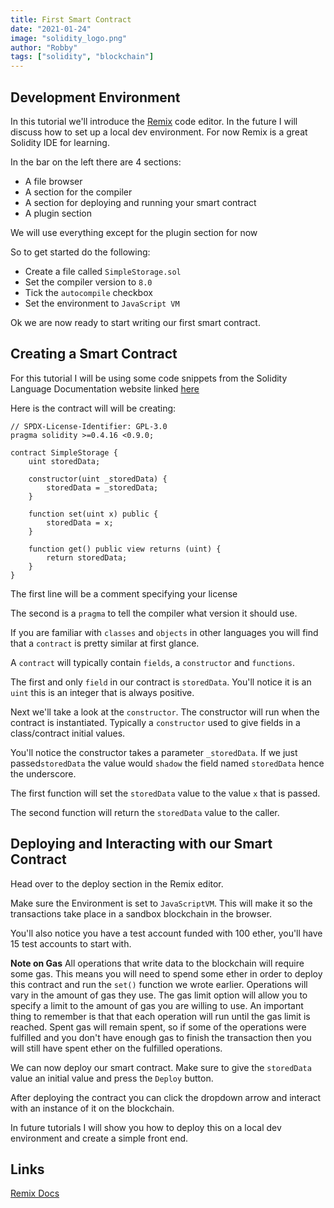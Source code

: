 ```yaml
---
title: First Smart Contract
date: "2021-01-24"
image: "solidity_logo.png"
author: "Robby"
tags: ["solidity", "blockchain"]
---
```


## Development Environment

In this tutorial we'll introduce the [Remix](https://remix.ethereum.org/) code editor. In the future I will discuss how to set up a local dev environment. For now Remix is a great Solidity IDE for learning.

In the bar on the left there are 4 sections:

- A file browser
- A section for the compiler
- A section for deploying and running your smart contract
- A plugin section

We will use everything except for the plugin section for now

So to get started do the following:

- Create a file called `SimpleStorage.sol`
- Set the compiler version to `8.0`
- Tick the `autocompile` checkbox
- Set the environment to `JavaScript VM`

Ok we are now ready to start writing our first smart contract.

## Creating a Smart Contract

For this tutorial I will be using some code snippets from the Solidity Language Documentation website linked [here](https://docs.soliditylang.org/en/v0.8.0/introduction-to-smart-contracts.html#a-simple-smart-contract)

Here is the contract will will be creating:

```
// SPDX-License-Identifier: GPL-3.0
pragma solidity >=0.4.16 <0.9.0;

contract SimpleStorage {
    uint storedData;

    constructor(uint _storedData) {
        storedData = _storedData;
    }

    function set(uint x) public {
        storedData = x;
    }

    function get() public view returns (uint) {
        return storedData;
    }
}
```

The first line will be a comment specifying your license

The second is a `pragma` to tell the compiler what version it should use.

If you are familiar with `classes` and `objects` in other languages you will find that a `contract` is pretty similar at first glance.

A `contract` will typically contain `fields`, a `constructor` and `functions`.

The first and only `field` in our contract is `storedData`. You'll notice it is an `uint` this is an integer that is always positive.

Next we'll take a look at the `constructor`. The constructor will run when the contract is instantiated. Typically a `constructor` used to give fields in a class/contract initial values.

You'll notice the constructor takes a parameter `_storedData`. If we just passed`storedData` the value would `shadow` the field named `storedData` hence the underscore.

The first function will set the `storedData` value to the value `x` that is passed.

The second function will return the `storedData` value to the caller.

## Deploying and Interacting with our Smart Contract

Head over to the deploy section in the Remix editor.

Make sure the Environment is set to `JavaScriptVM`. This will make it so the transactions take place in a sandbox blockchain in the browser.

You'll also notice you have a test account funded with 100 ether, you'll have 15 test accounts to start with.

**Note on Gas** All operations that write data to the blockchain will require some gas. This means you will need to spend some ether in order to deploy this contract and run the `set()` function we wrote earlier. Operations will vary in the amount of gas they use. The gas limit option will allow you to specify a limit to the amount of gas you are willing to use. An important thing to remember is that that each operation will run until the gas limit is reached. Spent gas will remain spent, so if some of the operations were fulfilled and you don't have enough gas to finish the transaction then you will still have spent ether on the fulfilled operations.

We can now deploy our smart contract. Make sure to give the `storedData` value an initial value and press the `Deploy` button.

After deploying the contract you can click the dropdown arrow and interact with an instance of it on the blockchain.

In future tutorials I will show you how to deploy this on a local dev environment and create a simple front end.

## Links

[Remix Docs](https://remix-ide.readthedocs.io/en/latest/run.html#run-setup)
